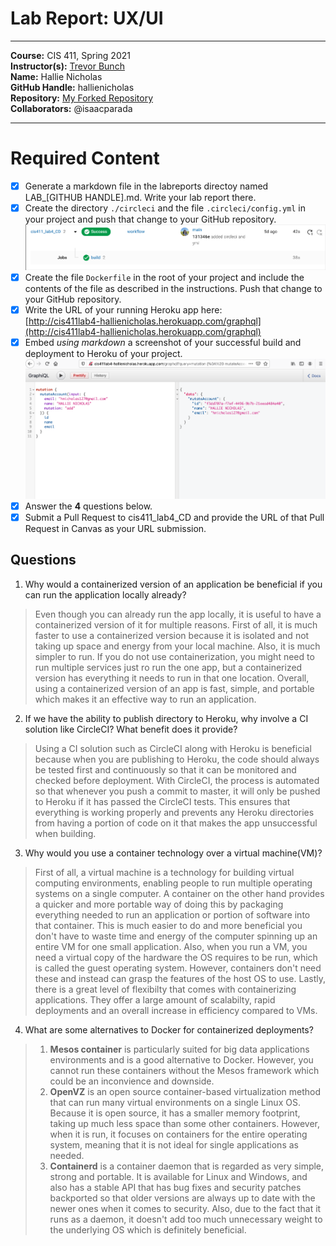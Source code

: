 # Lab Report: UX/UI
___
**Course:** CIS 411, Spring 2021  
**Instructor(s):** [Trevor Bunch](https://github.com/trevordbunch)  
**Name:** Hallie Nicholas  
**GitHub Handle:** hallienicholas  
**Repository:** [My Forked Repository](https://github.com/hallienicholas/cis411_lab4_CD.git)  
**Collaborators:** @isaacparada
___

# Required Content

- [x] Generate a markdown file in the labreports directoy named LAB_[GITHUB HANDLE].md. Write your lab report there.
- [x] Create the directory ```./circleci``` and the file ```.circleci/config.yml``` in your project and push that change to your GitHub repository.
  ![Build Verification](Documents/../../assets/circleci_yml.png)
- [x] Create the file ```Dockerfile``` in the root of your project and include the contents of the file as described in the instructions. Push that change to your GitHub repository.
- [x] Write the URL of your running Heroku app here:  
[http://cis411lab4-hallienicholas.herokuapp.com/graphql](http://cis411lab4-hallienicholas.herokuapp.com/graphql)
- [x] Embed _using markdown_ a screenshot of your successful build and deployment to Heroku of your project.  
![Successful Build](Documents/../../assets/heroku_app.png)
- [x] Answer the **4** questions below.
- [x] Submit a Pull Request to cis411_lab4_CD and provide the URL of that Pull Request in Canvas as your URL submission.

## Questions
1. Why would a containerized version of an application be beneficial if you can run the application locally already?
> Even though you can already run the app locally, it is useful to have a containerized version of it for multiple reasons. First of all, it is much faster to use a containerized version because it is isolated and not taking up space and energy from your local machine. Also, it is much simpler to run. If you do not use containerization, you might need to run multiple services just ro run the one app, but a containerized version has everything it needs to run in that one location. Overall, using a containerized version of an app is fast, simple, and portable which makes it an effective way to run an application.
2. If we have the ability to publish directory to Heroku, why involve a CI solution like CircleCI? What benefit does it provide?
> Using a CI solution such as CircleCI along with Heroku is beneficial because when you are publishing to Heroku, the code should always be tested first and continuously so that it can be monitored and checked before deployment. With CircleCI, the process is automated so that whenever you push a commit to master, it will only be pushed to Heroku if it has passed the CircleCI tests. This ensures that everything is working properly and prevents any Heroku directories from having a portion of code on it that makes the app unsuccessful when building. 
3. Why would you use a container technology over a virtual machine(VM)?
> First of all, a virtual machine is a technology for building virtual computing environments, enabling people to run multiple operating systems on a single computer. A container on the other hand provides a quicker and more portable way of doing this by packaging everything needed to run an application or portion of software into that container. This is much easier to do and more beneficial you don't have to waste time and energy of the computer spinning up an entire VM for one small application. Also, when you run a VM, you need a virtual copy of the hardware the OS requires to be run, which is called the guest operating system. However, containers don't need these and instead can grasp the features of the host OS to use. Lastly, there is a great level of flexibilty that comes with containerizing applications. They offer a large amount of scalabilty, rapid deployments and an overall increase in efficiency compared to VMs.
4. What are some alternatives to Docker for containerized deployments?
> 1. **Mesos container** is particularly suited for big data applications environments and is a good alternative to Docker. However, you cannot run these containers without the Mesos framework which could be an inconvience and downside.
> 2. **OpenVZ** is an open source container-based virtualization method that can run many virtual environments on a single Linux OS. Because it is open source, it has a smaller memory footprint, taking up much less space than some other containers. However, when it is run, it focuses on containers for the entire operating system, meaning that it is not ideal for single applications as needed.
> 3. **Containerd** is a container daemon that is regarded as very simple, strong and portable. It is available for Linux and Windows, and also has a stable API that has bug fixes and security patches backported so that older versions are always up to date with the newer ones when it comes to security. Also, due to the fact that it runs as a daemon, it doesn't add too much unnecessary weight to the underlying OS which is definitely beneficial. 